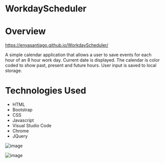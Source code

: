 # WorkdayScheduler
# Overview

https://enyasantiago.github.io/WorkdayScheduler/

A simple calendar application that allows a user to save events for each hour of an 8 hour work day. Current date is displayed. The calendar is color coded to show past, present and future hours. User input is saved to local storage. 

# Technologies Used
* HTML
* Bootstrap
* CSS
* Javascript
* Visual Studio Code 
* Chrome 
* JQuery

![image](https://user-images.githubusercontent.com/15931465/107867295-bf879800-6e47-11eb-9dba-8febfc9cbecc.png)

![image](https://user-images.githubusercontent.com/15931465/107867255-5869e380-6e47-11eb-9d84-f464899da7f1.png)